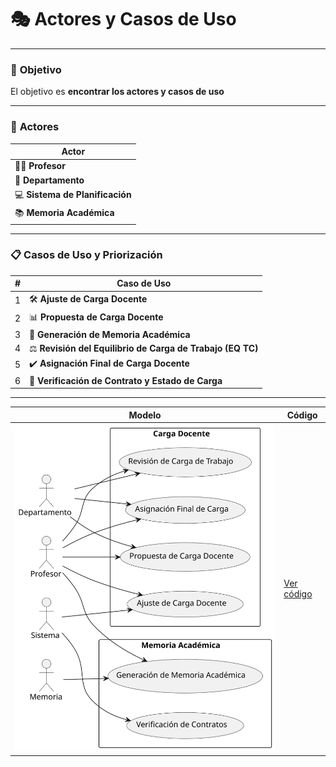 # 🎭 **Actores y Casos de Uso**

---

### 🎯 **Objetivo**

El objetivo es **encontrar los actores y casos de uso**

---

### 👥 **Actores**

| **Actor**               |  
|-------------------------|  
| 👨‍🏫 **Profesor**        |  
| 🏢 **Departamento**      |  
| 💻 **Sistema de Planificación** |  
| 📚 **Memoria Académica** |  

---

### 📋 **Casos de Uso y Priorización**

| **#** | **Caso de Uso**                                          |  
|-------|----------------------------------------------------------|  
| 1     | 🛠️ **Ajuste de Carga Docente**                           |  
| 2     | 📊 **Propuesta de Carga Docente**                         |  
| 3     | 📑 **Generación de Memoria Académica**                    |  
| 4     | ⚖️ **Revisión del Equilibrio de Carga de Trabajo (EQ TC)**|  
| 5     | ✔️ **Asignación Final de Carga Docente**                  |  
| 6     | 📜 **Verificación de Contrato y Estado de Carga**         |

---

| **Modelo** | **Código** |
|--------------|--------------------|
| ![Modelo](/images/modelosUML/CdU/EncontrarCasos.svg) | [Ver código](/modelosUML/CdU/encontrarCasos.puml) |
